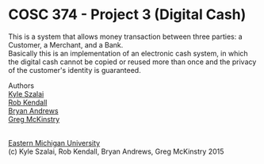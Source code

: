 # COSC 374 - Project 3 (Digital Cash)

This is a system that allows money transaction between three parties: a Customer, a Merchant, and a Bank.
<br />
Basically this is an implementation of an electronic cash system, in which the digital cash cannot be copied or reused more than once and the privacy of the customer's identity is guaranteed.

Authors 
<br />
<a href="http://github.com/kylewild">Kyle Szalai</a>
<br />
<a href="http://github.com/rkendall0717">Rob Kendall</a>
<br />
<a href="http://github.com/andrewsbryanc">Bryan Andrews</a> 
<br />
<a href="http://github.com/genericjargon">Greg McKinstry</a>

<br />
<a href="http://www.emich.edu/">Eastern Michigan University</a>
<br />
(c) Kyle Szalai, Rob Kendall, Bryan Andrews, Greg McKinstry 2015
